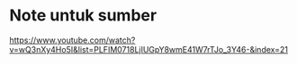 # Note untuk sumber
<https://www.youtube.com/watch?v=wQ3nXy4Ho5I&list=PLFIM0718LjIUGpY8wmE41W7rTJo_3Y46-&index=21>
